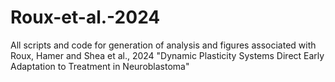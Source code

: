 # Roux-et-al.-2024
All scripts and code for generation of analysis and figures associated with Roux, Hamer and Shea et al., 2024 "Dynamic Plasticity Systems Direct Early Adaptation to Treatment in Neuroblastoma"
